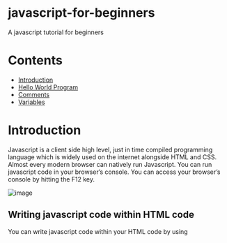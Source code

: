 # javascript-for-beginners
A javascript tutorial for beginners

# Contents
- [Introduction](https://github.com/SpaciousCoder78/javascript-for-beginners/blob/main/README.md#introduction) [](url)
- [Hello World Program](https://github.com/SpaciousCoder78/javascript-for-beginners#creating-a-hello-world-program) [](url)
- [Comments](https://github.com/SpaciousCoder78/javascript-for-beginners#comments) [](url)
- [Variables](https://github.com/SpaciousCoder78/javascript-for-beginners#variables) [](url)

# Introduction


Javascript is a client side high level, just in time compiled programming language which is widely used on the internet alongside HTML and CSS. 
Almost every modern browser can natively run Javascript.
You can run javascript code in your browser’s console.
You can access your browser’s console by hitting the F12 key.
 
![image](https://user-images.githubusercontent.com/88923986/174623199-e18ceb0f-19a4-4da3-b4f1-e4d203dcc7b8.png)

## Writing javascript code within HTML code
You can write javascript code within your HTML code by using <script> tag. All the javascript code goes within the tags.
 ![image](https://user-images.githubusercontent.com/88923986/174623842-5c2a5442-5907-4889-a2ac-4e8a669f34fb.png)

 
Or you can create a separate .js file and link it in your HTML code.
 
 ![image](https://user-images.githubusercontent.com/88923986/174623896-9e2c3c88-184b-4536-a76d-9976d5611b42.png)

# Creating a hello world program
Just like in python, the length of hello world program in javascript is just one line.

![image](https://user-images.githubusercontent.com/88923986/174624105-8dcd4431-e796-43a2-a3f0-b60f7d25467f.png)

# Comments

Comments are used for documentation purposes and are not executed when the program runs.
In Javascript you can add comments using //

 ![image](https://user-images.githubusercontent.com/88923986/175223617-0474e3e2-bb23-463b-891d-3e99171dfeea.png)

# Variables
Variables can store some information and the stored information can be changed at a later time
## Declaring a variable
We can declare a variable by typing “var variablename=value;”
 
![image](https://user-images.githubusercontent.com/88923986/175541294-1fbe79f9-729a-4f99-9c81-99a8ba84a4ca.png)
## Using a variable
We can use a variable anywhere by mentioning it. 

![image](https://user-images.githubusercontent.com/88923986/175541410-59342ed8-9cdc-4150-9758-a769acf28e50.png)
## Changing value of a variable
We can change the value of a variable by redefining it

![image](https://user-images.githubusercontent.com/88923986/175541645-d3e07a7c-0afe-4195-8e61-0e858e18194e.png)



